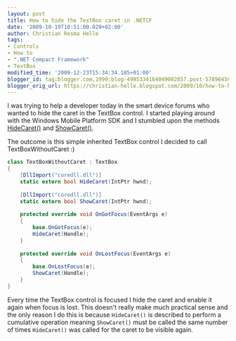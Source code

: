 ```yaml
---
layout: post
title: How to hide the TextBox caret in .NETCF
date: '2009-10-19T10:51:00.020+02:00'
author: Christian Resma Helle
tags:
- Controls
- How to
- ".NET Compact Framework"
- TextBox
modified_time: '2009-12-23T15:34:34.185+01:00'
blogger_id: tag:blogger.com,1999:blog-4995334164049002857.post-5789645034309571763
blogger_orig_url: https://christian-helle.blogspot.com/2009/10/how-to-hide-textbox-caret-in-netcf.html
---
```


I was trying to help a developer today in the smart device forums who wanted to hide the caret in the TextBox control. I started playing around with the Windows Mobile Platform SDK and I stumbled upon the methods [HideCaret()](http://msdn.microsoft.com/en-us/library/ms929930.aspx) and [ShowCaret()](http://msdn.microsoft.com/en-us/library/aa453729.aspx).  
  
The outcome is this simple inherited TextBox control I decided to call TextBoxWithoutCaret :)  

```csharp
class TextBoxWithoutCaret : TextBox
{
    [DllImport("coredll.dll")]
    static extern bool HideCaret(IntPtr hwnd);
 
    [DllImport("coredll.dll")]
    static extern bool ShowCaret(IntPtr hwnd);
 
    protected override void OnGotFocus(EventArgs e)
    {
        base.OnGotFocus(e);
        HideCaret(Handle);
    }
 
    protected override void OnLostFocus(EventArgs e)
    {
        base.OnLostFocus(e);
        ShowCaret(Handle);
    }
}
```

Every time the TextBox control is focused I hide the caret and enable it again when focus is lost. This doesn't really make much practical sense and the only reason I do this is because `HideCaret()` is described to perform a cumulative operation meaning `ShowCaret()` must be called the same number of times `HideCaret()` was called for the caret to be visible again.